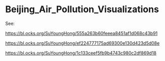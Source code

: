 # Beijing_Air_Pollution_Visualizations


See:

https://bl.ocks.org/SuYoungHong/555a263b60feeea8451af1d068c43b91

https://bl.ocks.org/SuYoungHong/ef224777175ad69300e130d423d5d08e

https://bl.ocks.org/SuYoungHong/1c133ceef5fb9b4743c980c2df869d18